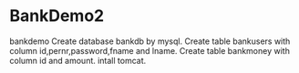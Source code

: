 # BankDemo2
bankdemo
Create database bankdb by mysql.
Create table bankusers with column id,pernr,password,fname and lname.
Create table bankmoney with column id and amount.
intall tomcat.
